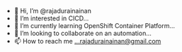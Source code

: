 - 👋 Hi, I’m @rajadurainainan
- 👀 I’m interested in CICD...
- 🌱 I’m currently learning OpenShift Container Platform...
- 💞️ I’m looking to collaborate on an automation...
- 📫 How to reach me ...rajadurainainan@gmail.com

<!---
rajadurainainan/rajadurainainan is a ✨ special ✨ repository because its `README.md` (this file) appears on your GitHub profile.
You can click the Preview link to take a look at your changes.
--->
